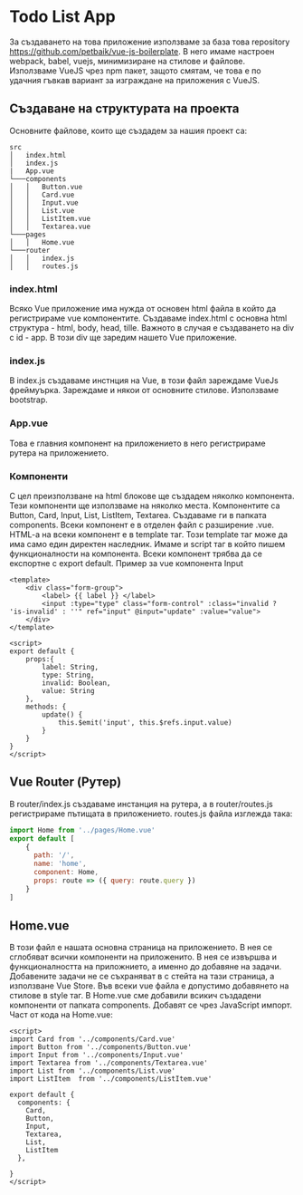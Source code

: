 
# Todo List App

За създаването на това приложение използваме за база това repository https://github.com/petbaik/vue-js-boilerplate. В него имаме настроен webpack, babel, vuejs, минимизиране на стилове и файлове. 
Използваме VueJS чрез npm пакет, защото смятам, че това е по удачния гъвкав вариант за изграждане на приложения с VueJS.

## Създаване на структурата на проекта
Основните файлове, които ще създадем за нашия проект са:
```
src
│   index.html
│   index.js
|   App.vue
└───components
│   │   Button.vue
│   │   Card.vue
│   │   Input.vue
│   │   List.vue
│   │   ListItem.vue
│   │   Textarea.vue
└───pages
│   │   Home.vue
└───router
│   │   index.js
│   │   routes.js
```
### index.html
Всяко Vue приложение има нужда от основен html файла в който да регистрираме vue компонентите. Създаваме index.html с основна html структура - html, body, head, tille. Важното в случая е създаването на div с id - app. В този div ще заредим нашето Vue приложение. 


### index.js
В index.js създаваме инстнция на Vue, в този файл зареждаме VueJs фреймуърка. Зареждаме и някои от основните стилове. Използваме bootstrap. 

### App.vue
Това е главния компонент на приложението в него регистрираме рутера на приложението. 

### Компоненти
С цел преизползване на html блокове ще създадем няколко компонента. Тези компоненти ще използваме на няколко места. Компонентите са Button, Card, Input, List, ListItem, Textarea. Създаваме ги в папката components. Всеки компонент е в отделен файл с разширение .vue. HTML-a на всеки компонент е в template таг. Този template таг може да има само един директен наследник. Имаме и script таг в който пишем функционалности на компонента. Всеки компонент трябва да се експортне с export default. Пример за vue компонента Input
```vue
<template>
    <div class="form-group">
        <label> {{ label }} </label>
        <input :type="type" class="form-control" :class="invalid ? 'is-invalid' : ''" ref="input" @input="update" :value="value">
    </div>
</template>

<script>
export default {
    props:{
        label: String,
        type: String,
        invalid: Boolean,
        value: String
    },
    methods: {
        update() {
            this.$emit('input', this.$refs.input.value)
        }
    }
}
</script>

```

## Vue Router (Рутер)
В router/index.js създаваме инстанция на рутера, а в router/routes.js регистрираме пътищата в приложението. 
routes.js файла изглежда така:
```js
import Home from '../pages/Home.vue'
export default [
    {
      path: '/',
      name: 'home',
      component: Home,
      props: route => ({ query: route.query })
    }
]
```
## Home.vue
В този файл е нашата основна страница на приложението. В нея се сглобяват всички компоненти на приложенито. В нея се извършва и функционалността на приложнието, а именно до добавяне на задачи. Добавените задачи не се съхраняват в с стейта на тази страница, а използване Vue Store. Във всеки vue файла е допустимо добавянето на стилове в style таг. В Home.vue сме добавили всикич създадени компоненти от папката components. Добавят се чрез JavaScript импорт. Част от кода нa Home.vue:
```vue
<script>
import Card from '../components/Card.vue'
import Button from '../components/Button.vue'
import Input from '../components/Input.vue'
import Textarea from '../components/Textarea.vue'
import List from '../components/List.vue'
import ListItem  from '../components/ListItem.vue'

export default {
  components: {
    Card,
    Button,
    Input,
    Textarea,
    List,
    ListItem
  },
  
}
</script>
```
